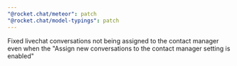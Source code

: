 ```yaml
---
"@rocket.chat/meteor": patch
"@rocket.chat/model-typings": patch
---
```


Fixed livechat conversations not being assigned to the contact manager even when the "Assign new conversations to the contact manager setting is enabled"
